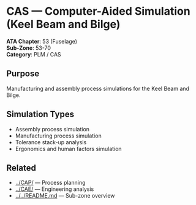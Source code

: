 # CAS — Computer-Aided Simulation (Keel Beam and Bilge)

**ATA Chapter**: 53 (Fuselage)  
**Sub-Zone**: 53-70  
**Category**: PLM / CAS

## Purpose

Manufacturing and assembly process simulations for the Keel Beam and Bilge.

## Simulation Types

- Assembly process simulation
- Manufacturing process simulation
- Tolerance stack-up analysis
- Ergonomics and human factors simulation

## Related

- [../CAP/](../CAP/) — Process planning
- [../CAE/](../CAE/) — Engineering analysis
- [../../README.md](../../README.md) — Sub-zone overview
